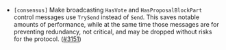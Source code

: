 - `[consensus]` Make broadcasting `HasVote` and `HasProposalBlockPart` control
  messages use `TrySend` instead of `Send`. This saves notable amounts of
  performance, while at the same time those messages are for preventing
  redundancy, not critical, and may be dropped without risks for the protocol.
  ([\#3151](https://github.com/cometbft/cometbft/issues/3151))
